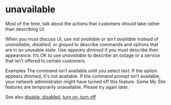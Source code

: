 ﻿# unavailable

Most of the time, talk about the actions that customers should take rather than describing UI. 

When you must discuss UI, use *not available* or *isn’t available* instead of *unavailable, disabled,* or *grayed* to describe commands and options that are in an unusable state. Use *appears dimmed* if you must describe their appearance. It’s OK to use *unavailable* to describe an outage or a service that isn’t offered to certain customers.  

Examples
The command isn’t available until you select text.
If the option appears dimmed, it's not available.
If the command prompt isn’t available, your network administrator might have turned off this feature.
Some My Site features are temporarily unavailable. Please try again later.

See also [disable, disabled](https://worldready.cloudapp.net/Styleguide/Read?id=2700&topicid=33643), [turn on, turn off](https://worldready.cloudapp.net/Styleguide/Read?id=2700&topicid=33405)
